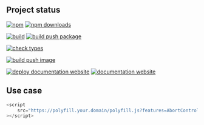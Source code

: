 <!-- !/usr/bin/env markdown
-*- coding: utf-8 -*-
region header
Copyright Torben Sickert (info["~at~"]torben.website) 16.12.2012

License
-------

This library written by Torben Sickert stand under a creative commons naming
3.0 unported license. See https://creativecommons.org/licenses/by/3.0/deed.de
endregion -->

Project status
--------------

[![npm](https://img.shields.io/npm/v/polyfill-bundler?color=%23d55e5d&label=npm%20package%20version&logoColor=%23d55e5d&style=for-the-badge)](https://www.npmjs.com/package/polyfill-bundler)
[![npm downloads](https://img.shields.io/npm/dy/polyfill-bundler.svg?style=for-the-badge)](https://www.npmjs.com/package/polyfill-bundler)

[![build](https://img.shields.io/github/actions/workflow/status/thaibault/polyfill-bundler/build.yaml?style=for-the-badge)](https://github.com/thaibault/polyfill-bundler/actions/workflows/build.yaml)
[![build push package](https://img.shields.io/github/actions/workflow/status/thaibault/polyfill-bundler/build-package-and-push.yaml?label=build%20push%20package&style=for-the-badge)](https://github.com/thaibault/polyfill-bundler/actions/workflows/build-package-and-push.yaml)

[![check types](https://img.shields.io/github/actions/workflow/status/thaibault/polyfill-bundler/check-types.yaml?label=check%20types&style=for-the-badge)](https://github.com/thaibault/polyfill-bundler/actions/workflows/check-types.yaml)

[![build push image](https://img.shields.io/github/actions/workflow/status/thaibault/polyfill-bundler/build-image-and-push-periodically-2.yaml?label=build%20push%20image&style=for-the-badge)](https://github.com/thaibault/polyfill-bundler/actions/workflows/build-image-and-push-periodically-2.yaml)

[![deploy documentation website](https://img.shields.io/github/actions/workflow/status/thaibault/polyfill-bundler/deploy-documentation-website.yaml?label=deploy%20documentation%20website&style=for-the-badge)](https://github.com/thaibault/polyfill-bundler/actions/workflows/deploy-documentation-website.yaml)
[![documentation website](https://img.shields.io/website-up-down-green-red/https/torben.website/polyfill-bundler.svg?label=documentation-website&style=for-the-badge)](https://torben.website/polyfill-bundler)

Use case
--------

```JavaScript
<script
    src="https://polyfill.your.domain/polyfill.js?features=AbortController%2CArray.from"
></script>
```
